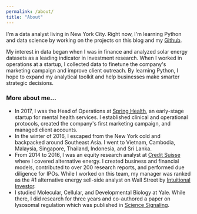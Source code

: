 ```yaml
---
permalink: /about/
title: "About"
---
```


I'm a data analyst living in New York City. Right now, I'm learning Python and data science by working on the projects on this blog and my [Github](https://github.com/jenzhenky).

My interest in data began when I was in finance and analyzed solar energy datasets as a leading indicator in investment research. When I worked in operations at a startup, I collected data to finetune the company's marketing campaign and improve client outreach. By learning Python, I hope to expand my analytical toolkit and help businesses make smarter strategic decisions.

### More about me…
- In 2017, I was the Head of Operations at [Spring Health](https://www.springhealth.com/), an early-stage startup for mental health services. I established clinical and operational protocols, created the company's first marketing campaign, and managed client accounts.
- In the winter of 2016, I escaped from the New York cold and backpacked around Southeast Asia. I went to Vietnam, Cambodia, Malaysia, Singapore, Thailand, Indonesia, and Sri Lanka. 
- From 2014 to 2016, I was an equity research analyst at [Credit Suisse](https://www.credit-suisse.com/us/en.html) where I covered alternative energy. I created business and financial models, contributed to over 200 research reports, and performed due diligence for IPOs. While I worked on this team, my manager was ranked as the #1 alternative energy sell-side analyst on Wall Street by [Intuitional Investor](https://www.institutionalinvestor.com/article/b14z9xscy70zwl/2015-allamerica-research-team-alternative-energy-no-1-patrick-jobin).
- I studied Molecular, Cellular, and Developmental Biology at Yale. While there, I did research for three years and co-authored a paper on lysosomal regulation which was published in [Science Signaling](https://www.ncbi.nlm.nih.gov/pubmed/22692423).
